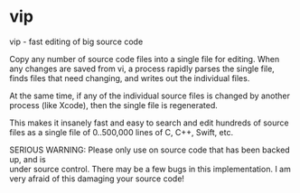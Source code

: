 # vip
vip - fast editing of big source code

Copy any number of source code files into a single file for editing.
When any changes are saved from vi, a process rapidly parses the single file,
finds files that need changing, and writes out the individual files.

At the same time, if any of the individual source files is changed by another 
process (like Xcode), then the single file is regenerated.

This makes it insanely fast and easy to search and edit hundreds of source files
as a single file of 0..500,000 lines of C, C++, Swift, etc.

SERIOUS WARNING: Please only use on source code that has been backed up, and is  
under source control.  There may be a few bugs in this implementation.  I am 
very afraid of this damaging your source code!

